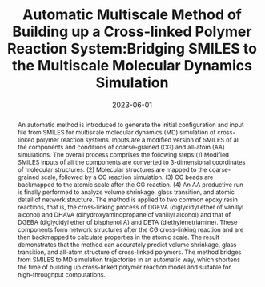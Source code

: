 ---
title: "Automatic Multiscale Method of Building up a Cross-linked Polymer  Reaction System:Bridging SMILES to the Multiscale Molecular Dynamics  Simulation"
authors:
- Han-Wen Pei
- You-Liang Zhu
- Zhong-Yuan Lu
- Jun-Peng Li
- Zhao-Yan Sun
date: "2023-06-01"
doi: "10.1021/acs.jpcb.3c01555"
publication_types: ["期刊文章"]
publication: "The Journal of Physical Chemistry B"
publication_short: "J. Phys. Chem. B 2023,21,127,4905-4914"
abstract: "
<!--more-->
An automatic method is introduced to generate the initial  configuration and input file from SMILES for multiscale molecular  dynamics (MD) simulation of cross-linked polymer reaction systems.  Inputs are a modified version of SMILES of all the components and  conditions of coarse-grained (CG) and all-atom (AA) simulations. The  overall process comprises the following steps:(1) Modified SMILES  inputs of all the components are converted to 3-dimensional coordinates  of molecular structures. (2) Molecular structures are mapped to the  coarse-grained scale, followed by a CG reaction simulation. (3) CG beads  are backmapped to the atomic scale after the CG reaction. (4) An AA  productive run is finally performed to analyze volume shrinkage, glass  transition, and atomic detail of network structure. The method is  applied to two common epoxy resin reactions, that is, the cross-linking  process of DGEVA (diglycidyl ether of vanillyl alcohol) and DHAVA  (dihydroxyaminopropane of vanillyl alcohol) and that of DGEBA  (diglycidyl ether of bisphenol A) and DETA (diethylenetriamine). These  components form network structures after the CG cross-linking reaction  and are then backmapped to calculate properties in the atomic scale. The  result demonstrates that the method can accurately predict volume  shrinkage, glass transition, and all-atom structure of cross-linked  polymers. The method bridges from SMILES to MD simulation trajectories  in an automatic way, which shortens the time of building up cross-linked  polymer reaction model and suitable for high-throughput computations."
url_pdf: "https://doi.org/10.1021/acs.jpcb.3c01555"
---